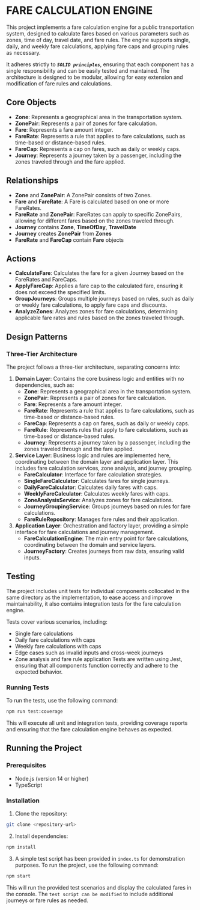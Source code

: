 # FARE CALCULATION ENGINE
This project implements a fare calculation engine for a public transportation system, designed to calculate fares based on various parameters such as zones, time of day, travel date, and fare rules. The engine supports single, daily, and weekly fare calculations, applying fare caps and grouping rules as necessary.

It adheres strictly to ***```SOLID principles```***, ensuring that each component has a single responsibility and can be easily tested and maintained. The architecture is designed to be modular, allowing for easy extension and modification of fare rules and calculations.

## Core Objects
- **Zone**: Represents a geographical area in the transportation system.
- **ZonePair**: Represents a pair of zones for fare calculation.
- **Fare**: Represents a fare amount integer.
- **FareRate**: Represents a rule that applies to fare calculations, such as time-based or distance-based rules.
- **FareCap**: Represents a cap on fares, such as daily or weekly caps.
- **Journey**: Represents a journey taken by a passenger, including the zones traveled through and the fare applied.
## Relationships
- **Zone** and **ZonePair**: A ZonePair consists of two Zones.
- **Fare** and **FareRate**: A Fare is calculated based on one or more FareRates.
- **FareRate** and **ZonePair**: FareRates can apply to specific ZonePairs, allowing for different fares based on the zones traveled through.
- **Journey** contains **Zone**, **TimeOfDay**, **TravelDate**
- **Journey** creates **ZonePair** from **Zones**
- **FareRate** and **FareCap** contain **Fare** objects
## Actions
- **CalculateFare**: Calculates the fare for a given Journey based on the FareRates and FareCaps.
- **ApplyFareCap**: Applies a fare cap to the calculated fare, ensuring it does not exceed the specified limits.
- **GroupJourneys**: Groups multiple journeys based on rules, such as daily or weekly fare calculations, to apply fare caps and discounts.
- **AnalyzeZones**: Analyzes zones for fare calculations, determining applicable fare rates and rules based on the zones traveled through.
## Design Patterns

### Three-Tier Architecture
The project follows a three-tier architecture, separating concerns into:
1. **Domain Layer**: Contains the core business logic and entities with no dependencies, such as:
    - **Zone**: Represents a geographical area in the transportation system.
    - **ZonePair**: Represents a pair of zones for fare calculation.
    - **Fare**: Represents a fare amount integer.
    - **FareRate**: Represents a rule that applies to fare calculations, such as time-based or distance-based rules.
    - **FareCap**: Represents a cap on fares, such as daily or weekly caps.
    - **FareRule**: Represents rules that apply to fare calculations, such as time-based or distance-based rules.
    - **Journey**: Represents a journey taken by a passenger, including the zones traveled through and the fare applied.
2. **Service Layer**: Business logic and rules are implemented here, coordinating between the domain layer and application layer. 
   This includes fare calculation services, zone analysis, and journey grouping.
   - **FareCalculator**: Interface for fare calculation strategies.
   - **SingleFareCalculator**: Calculates fares for single journeys.
   - **DailyFareCalculator**: Calculates daily fares with caps.
   - **WeeklyFareCalculator**: Calculates weekly fares with caps.
   - **ZoneAnalysisService**: Analyzes zones for fare calculations.
   - **JourneyGroupingService**: Groups journeys based on rules for fare calculations.
   - **FareRuleRepository**: Manages fare rules and their application.
3. **Application Layer**: Orchestration and factory layer, providing a simple interface for fare calculations and journey management.
   - **FareCalculationEngine**: The main entry point for fare calculations, coordinating between the domain and service layers.
   - **JourneyFactory**: Creates journeys from raw data, ensuring valid inputs.

## Testing
The project includes unit tests for individual components collocated in the same directory as the implementation, to ease access and improve maintainability, it also contains integration tests for the fare calculation engine.

Tests cover various scenarios, including:
- Single fare calculations
- Daily fare calculations with caps
- Weekly fare calculations with caps
- Edge cases such as invalid inputs and cross-week journeys
- Zone analysis and fare rule application
Tests are written using Jest, ensuring that all components function correctly and adhere to the expected behavior.
### Running Tests
To run the tests, use the following command:
```bash
npm run test:coverage
```
This will execute all unit and integration tests, providing coverage reports and ensuring that the fare calculation engine behaves as expected.

## Running the Project
### Prerequisites
- Node.js (version 14 or higher)
- TypeScript

### Installation
1. Clone the repository:
```bash
git clone <repository-url>
```
2. Install dependencies:
```bash
npm install
```
3. A simple test script has been provided in `index.ts` for demonstration purposes. To run the project, use the following command:
```bash
npm start
```
This will run the provided test scenarios and display the calculated fares in the console. The `test script can be modified` to include additional journeys or fare rules as needed.
